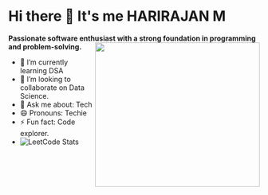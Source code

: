 # Hi there 👋 It's me HARIRAJAN M

 **Passionate software enthusiast with a strong foundation in programming and problem-solving.**
<img align="right" width="330" height="290" src="https://ignitepotential.com/wp-content/uploads/2021/02/Quote3-1024x1024.jpg">                                               
- 🌱 I’m currently learning DSA
- 👯 I’m looking to collaborate on Data Science.
- 💬 Ask me about: Tech
- 😄 Pronouns: Techie
- ⚡ Fun fact: Code explorer.
- ![LeetCode Stats](https://leetcode.panchajanya.dev/GIRIVASAN_MV?theme=dark&font=KoHo)
